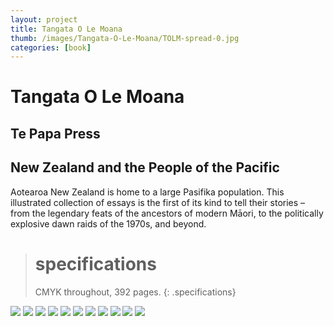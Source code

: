 ```yaml
---
layout: project
title: Tangata O Le Moana
thumb: /images/Tangata-O-Le-Moana/TOLM-spread-0.jpg
categories: [book]
---
```


# Tangata O Le Moana

## Te Papa Press

## New Zealand and the People of the Pacific

Aotearoa New Zealand is home to a large Pasifika population. This illustrated collection of essays is the first of its kind to tell their stories – from the legendary feats of the ancestors of modern Māori, to the politically explosive dawn raids of the 1970s, and beyond.

> # specifications
> CMYK throughout, 392 pages.
{: .specifications}

![](/images/Tangata-O-Le-Moana/TOLM-spread-1.jpg)
![](/images/Tangata-O-Le-Moana/TOLM-spread-2.jpg)
![](/images/Tangata-O-Le-Moana/TOLM-spread-3.jpg)
![](/images/Tangata-O-Le-Moana/TOLM-spread-4.jpg)
![](/images/Tangata-O-Le-Moana/TOLM-spread-5.jpg)
![](/images/Tangata-O-Le-Moana/TOLM-spread-6.jpg)
![](/images/Tangata-O-Le-Moana/TOLM-spread-7.jpg)
![](/images/Tangata-O-Le-Moana/TOLM-spread-8.jpg)
![](/images/Tangata-O-Le-Moana/TOLM-spread-9.jpg)
![](/images/Tangata-O-Le-Moana/TOLM-spread-10.jpg)
![](/images/Tangata-O-Le-Moana/TOLM-spread-11.jpg)